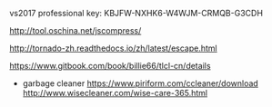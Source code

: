 vs2017 professional key: KBJFW-NXHK6-W4WJM-CRMQB-G3CDH

http://tool.oschina.net/jscompress/

http://tornado-zh.readthedocs.io/zh/latest/escape.html

https://www.gitbook.com/book/billie66/tlcl-cn/details

* garbage cleaner
https://www.piriform.com/ccleaner/download
http://www.wisecleaner.com/wise-care-365.html